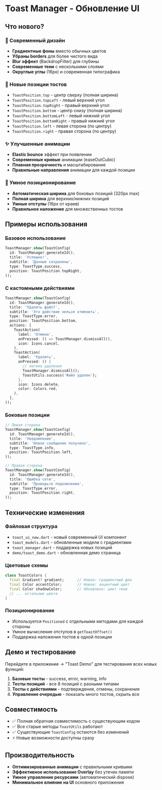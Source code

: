 # Toast Manager - Обновление UI

## Что нового?

### 🎨 Современный дизайн
- **Градиентные фоны** вместо обычных цветов
- **Убраны borders** для более чистого вида
- **Blur эффект** (BackdropFilter) для глубины
- **Современные тени** с несколькими слоями
- **Округлые углы** (16px) и современная типографика

### 📍 Новые позиции тостов
- `ToastPosition.top` - центр сверху (полная ширина)
- `ToastPosition.topLeft` - левый верхний угол
- `ToastPosition.topRight` - правый верхний угол
- `ToastPosition.bottom` - центр снизу (полная ширина)
- `ToastPosition.bottomLeft` - левый нижний угол
- `ToastPosition.bottomRight` - правый нижний угол
- `ToastPosition.left` - левая сторона (по центру)
- `ToastPosition.right` - правая сторона (по центру)

### ✨ Улучшенные анимации
- **Elastic bounce** эффект при появлении
- **Современные кривые** анимации (easeOutCubic)
- **Плавная прозрачность** и масштабирование
- **Правильные направления** анимации для каждой позиции

### 🎯 Умное позиционирование
- **Автоматическая ширина** для боковых позиций (320px max)
- **Полная ширина** для верхних/нижних позиций
- **Умные отступы** (16px от краев)
- **Правильное наложение** для множественных тостов

## Примеры использования

### Базовое использование
```dart
ToastManager.show(ToastConfig(
  id: ToastManager.generateId(),
  title: 'Успешно!',
  subtitle: 'Данные сохранены',
  type: ToastType.success,
  position: ToastPosition.topRight,
));
```

### С кастомными действиями
```dart
ToastManager.show(ToastConfig(
  id: ToastManager.generateId(),
  title: 'Удалить файл?',
  subtitle: 'Это действие нельзя отменить',
  type: ToastType.error,
  position: ToastPosition.bottom,
  actions: [
    ToastAction(
      label: 'Отмена',
      onPressed: () => ToastManager.dismissAll(),
      icon: Icons.cancel,
    ),
    ToastAction(
      label: 'Удалить',
      onPressed: () {
        // логика удаления
        ToastManager.dismissAll();
        ToastUtils.success('Файл удален');
      },
      icon: Icons.delete,
      color: Colors.red,
    ),
  ],
));
```

### Боковые позиции
```dart
// Левая сторона
ToastManager.show(ToastConfig(
  id: ToastManager.generateId(),
  title: 'Уведомление',
  subtitle: 'Новое сообщение получено',
  type: ToastType.info,
  position: ToastPosition.left,
));

// Правая сторона  
ToastManager.show(ToastConfig(
  id: ToastManager.generateId(),
  title: 'Ошибка сети',
  subtitle: 'Проверьте подключение',
  type: ToastType.error,
  position: ToastPosition.right,
));
```

## Технические изменения

### Файловая структура
- `toast_ui_new.dart` - новый современный UI компонент
- `toast_models.dart` - обновленные модели с градиентами
- `toast_manager.dart` - поддержка новых позиций
- `demo/toast_demo.dart` - обновленная демо страница

### Цветовые схемы
```dart
class ToastColors {
  final Gradient? gradient;      // Новое: градиентный фон
  final Color accentColor;       // Новое: акцентный цвет
  final Color shadowColor;       // Обновлено: цвет тени
  // ... остальные цвета
}
```

### Позиционирование
- Используется `Positioned` с отдельными методами для каждой стороны
- Умное вычисление отступов в `getToastOffset()`
- Поддержка наложения тостов в одной позиции

## Демо и тестирование

Перейдите в приложение → "Toast Demo" для тестирования всех новых функций:

1. **Базовые тосты** - success, error, warning, info
2. **Тесты позиций** - все 8 позиций с разными типами
3. **Тосты с действиями** - подтверждения, отмены, сохранения
4. **Управление очередью** - показать много тостов, скрыть все

## Совместимость

- ✅ Полная обратная совместимость с существующим кодом
- ✅ Все старые методы `ToastUtils` работают
- ✅ Существующие `ToastConfig` остаются без изменений
- ⚡ Новые возможности доступны сразу

## Производительность

- **Оптимизированные анимации** с правильными кривыми
- **Эффективное использование Overlay** без утечек памяти
- **Умное управление ресурсами** (автоматический dispose)
- **Минимальное влияние на UI** основного приложения
